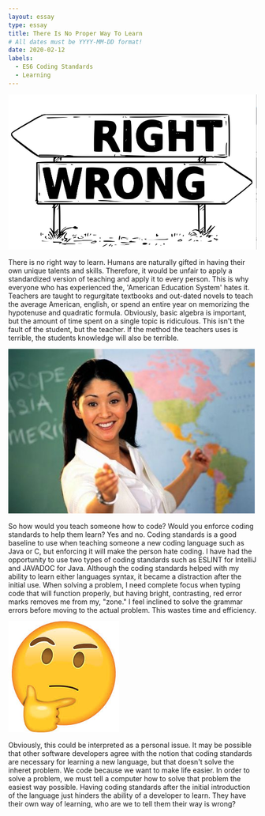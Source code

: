 ```yaml
---
layout: essay
type: essay
title: There Is No Proper Way To Learn 
# All dates must be YYYY-MM-DD format!
date: 2020-02-12
labels:
  - ES6 Coding Standards 
  - Learning
---
```


<img class="ui top aligned large image" src="../images/rw.png">

There is no right way to learn. Humans are naturally gifted in having their own unique talents and skills. Therefore, it would be unfair to apply a standardized version of teaching and apply it to every person. This is why everyone who has experienced the, 'American Education System' hates it. Teachers are taught to regurgitate textbooks and out-dated novels to teach the average American, english, or spend an entire year on memorizing the hypotenuse and quadratic formula. Obviously, basic algebra is important, but the amount of time spent on a single topic is ridiculous. This isn't the fault of the student, but the teacher. If the method the teachers uses is terrible, the students knowledge will also be terrible. 

<img class="ui top aligned large image" src="../images/teach.jpg">

So how would you teach someone how to code? Would you enforce coding standards to help them learn? Yes and no. Coding standards is a good baseline to use when teaching someone a new coding language such as Java or C, but enforcing it will make the person hate coding. I have had the opportunity to use two types of coding standards such as ESLINT for IntelliJ and JAVADOC for Java. Although the coding standards helped with my ability to learn either languages syntax, it became a distraction after the initial use. When solving a problem, I need complete focus when typing code that will function properly, but having bright, contrasting, red error marks removes me from my, "zone." I feel inclined to solve the grammar errors before moving to the actual problem. This wastes time and efficiency. 


<img class="ui top aligned large image" src="../images/thinking.jpg">

Obviously, this could be interpreted as a personal issue. It may be possible that other software developers agree with the notion that coding standards are necessary for learning a new language, but that doesn't solve the inheret problem. We code because we want to make life easier. In order to solve a problem, we must tell a computer how to solve that problem the easiest way possible. Having coding standards after the initial introduction of the language just hinders the ability of a developer to learn. They have their own way of learning, who are we to tell them their way is wrong? 

